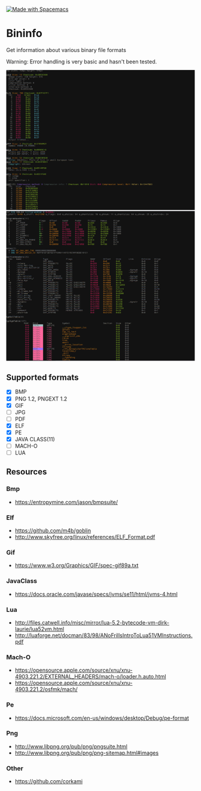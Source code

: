 <a href="http://spacemacs.org"><img src="https://cdn.rawgit.com/syl20bnr/spacemacs/442d025779da2f62fc86c2082703697714db6514/assets/spacemacs-badge.svg" alt="Made with Spacemacs"></a><br>
# Bininfo 
Get information about various binary file formats 

Warning: Error handling is very basic and hasn't been tested.

![png_example1](Media/Screenshot1.png)
![definitely_not_stolen](Media/Screenshot2.png)

## Supported formats
- [x] BMP
- [x] PNG 1.2, PNGEXT 1.2
- [x] GIF
- [ ] JPG
- [ ] PDF
- [x] ELF
- [x] PE
- [x] JAVA CLASS(11)
- [ ] MACH-O
- [ ] LUA

## Resources

### Bmp
- https://entropymine.com/jason/bmpsuite/

### Elf
- https://github.com/m4b/goblin
- http://www.skyfree.org/linux/references/ELF_Format.pdf

### Gif
- https://www.w3.org/Graphics/GIF/spec-gif89a.txt

### JavaClass
- https://docs.oracle.com/javase/specs/jvms/se11/html/jvms-4.html

### Lua
- http://files.catwell.info/misc/mirror/lua-5.2-bytecode-vm-dirk-laurie/lua52vm.html
- http://luaforge.net/docman/83/98/ANoFrillsIntroToLua51VMInstructions.pdf

### Mach-O
- https://opensource.apple.com/source/xnu/xnu-4903.221.2/EXTERNAL_HEADERS/mach-o/loader.h.auto.html
- https://opensource.apple.com/source/xnu/xnu-4903.221.2/osfmk/mach/

### Pe
- https://docs.microsoft.com/en-us/windows/desktop/Debug/pe-format

### Png
- http://www.libpng.org/pub/png/pngsuite.html
- http://www.libpng.org/pub/png/png-sitemap.html#images

### Other
- https://github.com/corkami
